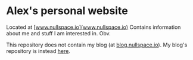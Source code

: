 Alex's personal website
====

Located at [www.nullspace.io](www.nullspace.io) Contains information about me and stuff I am interested in. Obv.

This repository does not contain my blog (at [blog.nullspace.io](blog.nullspace.io)). My blog's repository is instead [here](https://github.com/hausdorff/hausdorff.github.com).